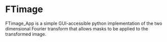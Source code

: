 # FTimage
FTimage_App is a simple GUI-accessible python implementation of the two dimensional Fourier transform that allows masks to be applied to the transformed image. 
